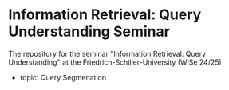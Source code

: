 # Information Retrieval: Query Understanding Seminar
The repository for the seminar "Information Retrieval: Query Understanding" at the Friedrich-Schiller-University (WiSe 24/25)
- topic: Query Segmenation
